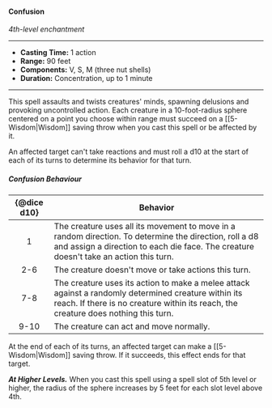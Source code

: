 #### Confusion
*4th-level enchantment*
___
- **Casting Time:** 1 action
- **Range:** 90 feet
- **Components:** V, S, M (three nut shells)
- **Duration:** Concentration, up to 1 minute
---
This spell assaults and twists creatures' minds, spawning delusions and provoking uncontrolled action. Each creature in a 10-foot-radius sphere centered on a point you choose within range must succeed on a [[5-Wisdom|Wisdom]] saving throw when you cast this spell or be affected by it.

An affected target can't take reactions and must roll a d10 at the start of each of its turns to determine its behavior for that turn.

##### Confusion Behaviour
| {@dice d10} | Behavior |
|:---:|---|
| 1 | The creature uses all its movement to move in a random direction. To determine the direction, roll a d8 and assign a direction to each die face. The creature doesn't take an action this turn. |
| 2-6 | The creature doesn't move or take actions this turn. |
| 7-8 | The creature uses its action to make a melee attack against a randomly determined creature within its reach. If there is no creature within its reach, the creature does nothing this turn. |
| 9-10 | The creature can act and move normally. |

At the end of each of its turns, an affected target can make a [[5-Wisdom|Wisdom]] saving throw. If it succeeds, this effect ends for that target.

***At Higher Levels.*** When you cast this spell using a spell slot of 5th level or higher, the radius of the sphere increases by 5 feet for each slot level above 4th.
